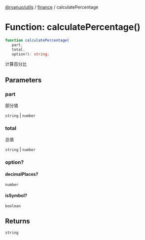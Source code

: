 [@ryanuo/utils](../../index.md) / [finance](../index.md) / calculatePercentage

# Function: calculatePercentage()

```ts
function calculatePercentage(
   part, 
   total, 
   option?): string;
```

计算百分比

## Parameters

### part

部分值

`string` | `number`

### total

总值

`string` | `number`

### option?

#### decimalPlaces?

`number`

#### isSymbol?

`boolean`

## Returns

`string`
